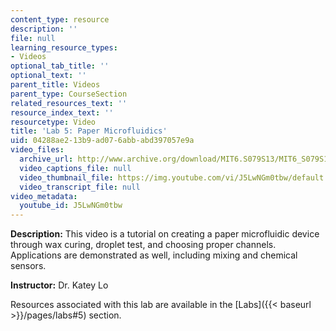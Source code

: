 ```yaml
---
content_type: resource
description: ''
file: null
learning_resource_types:
- Videos
optional_tab_title: ''
optional_text: ''
parent_title: Videos
parent_type: CourseSection
related_resources_text: ''
resource_index_text: ''
resourcetype: Video
title: 'Lab 5: Paper Microfluidics'
uid: 04288ae2-13b9-ad07-6abb-abd397057e9a
video_files:
  archive_url: http://www.archive.org/download/MIT6.S079S13/MIT6_S079S13_lab05_300k.mp4
  video_captions_file: null
  video_thumbnail_file: https://img.youtube.com/vi/J5LwNGm0tbw/default.jpg
  video_transcript_file: null
video_metadata:
  youtube_id: J5LwNGm0tbw
---
```


**Description:** This video is a tutorial on creating a paper microfluidic device through wax curing, droplet test, and choosing proper channels. Applications are demonstrated as well, including mixing and chemical sensors.

**Instructor:** Dr. Katey Lo

Resources associated with this lab are available in the [Labs]({{< baseurl >}}/pages/labs#5) section.